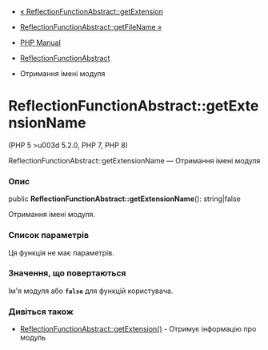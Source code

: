 - [«
ReflectionFunctionAbstract::getExtension](reflectionfunctionabstract.getextension.md)
- [ReflectionFunctionAbstract::getFileName
»](reflectionfunctionabstract.getfilename.md)

- [PHP Manual](index.md)
- [ReflectionFunctionAbstract](class.reflectionfunctionabstract.md)
- Отримання імені модуля

# ReflectionFunctionAbstract::getExtensionName

(PHP 5 \>u003d 5.2.0, PHP 7, PHP 8)

ReflectionFunctionAbstract::getExtensionName — Отримання імені модуля

### Опис

public **ReflectionFunctionAbstract::getExtensionName**(): string\|false

Отримання імені модуля.

### Список параметрів

Ця функція не має параметрів.

### Значення, що повертаються

Ім'я модуля або **`false`** для функцій користувача.

### Дивіться також

- [ReflectionFunctionAbstract::getExtension()](reflectionfunctionabstract.getextension.md) -
Отримує інформацію про модуль

